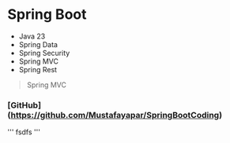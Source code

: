 # Spring Boot

- Java 23
- Spring Data
- Spring Security 
- Spring MVC
- Spring Rest
> Spring MVC

### [GitHub] (https://github.com/Mustafayapar/SpringBootCoding)

'''
fsdfs
'''